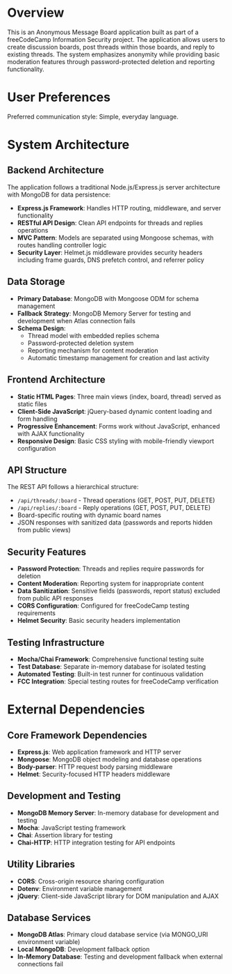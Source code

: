 # Overview

This is an Anonymous Message Board application built as part of a freeCodeCamp Information Security project. The application allows users to create discussion boards, post threads within those boards, and reply to existing threads. The system emphasizes anonymity while providing basic moderation features through password-protected deletion and reporting functionality.

# User Preferences

Preferred communication style: Simple, everyday language.

# System Architecture

## Backend Architecture
The application follows a traditional Node.js/Express.js server architecture with MongoDB for data persistence:

- **Express.js Framework**: Handles HTTP routing, middleware, and server functionality
- **RESTful API Design**: Clean API endpoints for threads and replies operations
- **MVC Pattern**: Models are separated using Mongoose schemas, with routes handling controller logic
- **Security Layer**: Helmet.js middleware provides security headers including frame guards, DNS prefetch control, and referrer policy

## Data Storage
- **Primary Database**: MongoDB with Mongoose ODM for schema management
- **Fallback Strategy**: MongoDB Memory Server for testing and development when Atlas connection fails
- **Schema Design**: 
  - Thread model with embedded replies schema
  - Password-protected deletion system
  - Reporting mechanism for content moderation
  - Automatic timestamp management for creation and last activity

## Frontend Architecture
- **Static HTML Pages**: Three main views (index, board, thread) served as static files
- **Client-Side JavaScript**: jQuery-based dynamic content loading and form handling
- **Progressive Enhancement**: Forms work without JavaScript, enhanced with AJAX functionality
- **Responsive Design**: Basic CSS styling with mobile-friendly viewport configuration

## API Structure
The REST API follows a hierarchical structure:
- `/api/threads/:board` - Thread operations (GET, POST, PUT, DELETE)
- `/api/replies/:board` - Reply operations (GET, POST, PUT, DELETE)
- Board-specific routing with dynamic board names
- JSON responses with sanitized data (passwords and reports hidden from public views)

## Security Features
- **Password Protection**: Threads and replies require passwords for deletion
- **Content Moderation**: Reporting system for inappropriate content
- **Data Sanitization**: Sensitive fields (passwords, report status) excluded from public API responses
- **CORS Configuration**: Configured for freeCodeCamp testing requirements
- **Helmet Security**: Basic security headers implementation

## Testing Infrastructure
- **Mocha/Chai Framework**: Comprehensive functional testing suite
- **Test Database**: Separate in-memory database for isolated testing
- **Automated Testing**: Built-in test runner for continuous validation
- **FCC Integration**: Special testing routes for freeCodeCamp verification

# External Dependencies

## Core Framework Dependencies
- **Express.js**: Web application framework and HTTP server
- **Mongoose**: MongoDB object modeling and database operations
- **Body-parser**: HTTP request body parsing middleware
- **Helmet**: Security-focused HTTP headers middleware

## Development and Testing
- **MongoDB Memory Server**: In-memory database for development and testing
- **Mocha**: JavaScript testing framework
- **Chai**: Assertion library for testing
- **Chai-HTTP**: HTTP integration testing for API endpoints

## Utility Libraries
- **CORS**: Cross-origin resource sharing configuration
- **Dotenv**: Environment variable management
- **jQuery**: Client-side JavaScript library for DOM manipulation and AJAX

## Database Services
- **MongoDB Atlas**: Primary cloud database service (via MONGO_URI environment variable)
- **Local MongoDB**: Development fallback option
- **In-Memory Database**: Testing and development fallback when external connections fail